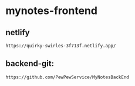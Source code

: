 # mynotes-frontend

## netlify
```
https://quirky-swirles-3f713f.netlify.app/
```
## backend-git:
```
https://github.com/PewPewService/MyNotesBackEnd
```
